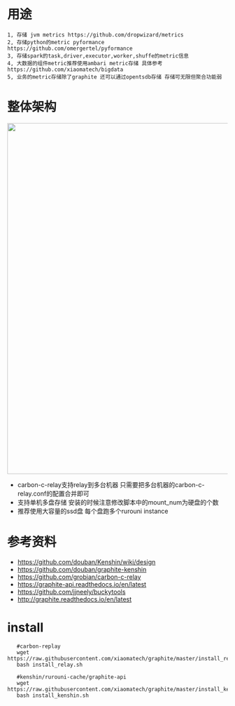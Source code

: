 # 用途
```
1, 存储 jvm metrics https://github.com/dropwizard/metrics
2, 存储python的metric pyformance https://github.com/omergertel/pyformance
3, 存储spark的task,driver,executor,worker,shuffe的metric信息
4, 大数据的组件metric推荐使用ambari metric存储 具体参考 https://github.com/xiaomatech/bigdata
5, 业务的metric存储除了graphite 还可以通过opentsdb存储 存储可无限但聚合功能弱
```
# 整体架构

<img src="/img/graphite-cluster.png" width="800"/>

- carbon-c-relay支持relay到多台机器 只需要把多台机器的carbon-c-relay.conf的配置合并即可
- 支持单机多盘存储 安装的时候注意修改脚本中的mount_num为硬盘的个数
- 推荐使用大容量的ssd盘 每个盘跑多个rurouni instance 

# 参考资料
- https://github.com/douban/Kenshin/wiki/design
- https://github.com/douban/graphite-kenshin
- https://github.com/grobian/carbon-c-relay
- https://graphite-api.readthedocs.io/en/latest
- https://github.com/jjneely/buckytools
- http://graphite.readthedocs.io/en/latest


# install
 ```
    #carbon-replay
    wget https://raw.githubusercontent.com/xiaomatech/graphite/master/install_relay.sh
    bash install_relay.sh
    
    #kenshin/rurouni-cache/graphite-api
    wget https://raw.githubusercontent.com/xiaomatech/graphite/master/install_kenshin.sh
    bash install_kenshin.sh
```